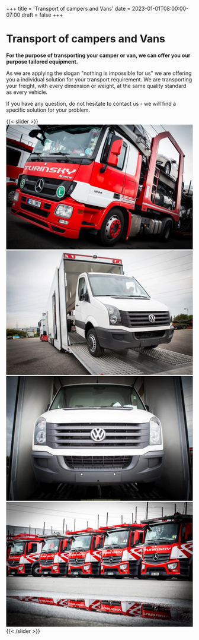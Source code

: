 +++
title = 'Transport of campers and Vans'
date = 2023-01-01T08:00:00-07:00
draft = false
+++

# Transport of campers and Vans

**For the purpose of transporting your camper or van, we can offer you our purpose tailored equipment.**

As we are  applying the slogan "nothing is impossible for us" we are offering you a individual solution for your transport requirement. We are transporting your freight, with every  dimension or weight,  at the same quality standard as every vehicle.

If you have any question, do not hesitate to contact us - we will find a specific solution for your problem.

{{< slider >}}
![TIR back](7H3A9186.webp)
![TIR front](7H3A9151.webp)
![TIRs](7H3A9158.webp)
![TIR loaded](7H3A9217.webp)
{{< /slider >}}